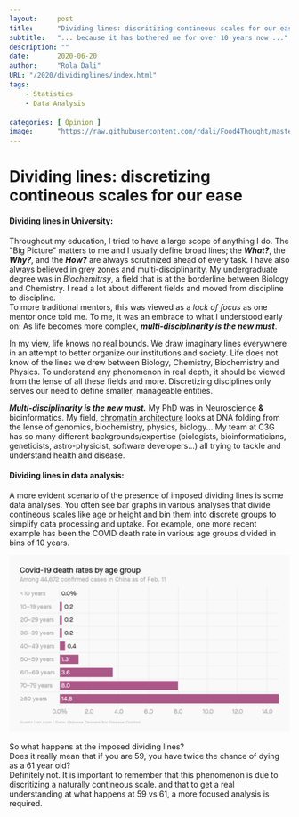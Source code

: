 ```yaml
---
layout:     post 
title:      "Dividing lines: discritizing contineous scales for our ease"
subtitle:   "... because it has bothered me for over 10 years now ..."
description: ""
date:       2020-06-20
author:     "Rola Dali"
URL: "/2020/dividinglines/index.html"
tags:
    - Statistics
    - Data Analysis
    
categories: [ Opinion ]
image:      "https://raw.githubusercontent.com/rdali/Food4Thought/master/content/imgs/2020/dividinglines.jpg"
---
```


# Dividing lines: discretizing contineous scales for our ease

#### Dividing lines in University:

Throughout my education, I tried to have a large scope of anything I do. The "Big Picture" matters to me and I usually define broad lines; the ***What?***, the ***Why?***, and the ***How?*** are always scrutinized ahead of every task. I have also always believed in grey zones and multi-disciplinarity. My undergraduate degree was in *Biochemitrsy*, a field that is at the borderline between Biology and Chemistry. I read a lot about different fields and moved from discipline to discipline.  
To more traditional mentors, this was viewed as a *lack of focus* as one mentor once told me. To me, it was an embrace to what I understood early on: As life becomes more complex, ***multi-disciplinarity is the new must***.  

In my view, life knows no real bounds. We draw imaginary lines everywhere in an attempt to better organize our institutions and society. Life does not know of the lines we drew between Biology, Chemistry, Biochemistry and Physics. To understand any phenomenon in real depth, it should be viewed from the lense of all these fields and more. Discretizing disciplines only serves our need to define smaller, manageable entities.

***Multi-disciplinarity is the new must.*** My PhD was in Neuroscience **&** bioinformatics. My field, [chromatin architecture](https://rdali.github.io/Food4Thought/2020/hic/) looks at DNA folding from the lense of genomics, biochemistry, physics, biology... My team at C3G has so many different backgrounds/expertise (biologists, bioinformaticians, geneticists, astro-physicist, software developers...) all trying to tackle and understand health and disease.


#### Dividing lines in data analysis:

A more evident scenario of the presence of imposed dividing lines is some data analyses. You often see bar graphs in various analyses that divide contineous scales like age or height and bin them into discrete groups to simplify data processing and uptake. For example, one more recent example has been the COVID death rate in various age groups divided in bins of 10 years. 

![COVID-19 Deaths By Age Group](https://raw.githubusercontent.com/rdali/Food4Thought/master/content/imgs/2020/covid_deathByAge.png)

So what happens at the imposed dividing lines?  
Does it really mean that if you are 59, you have twice the chance of dying as a 61 year old?  
Definitely not. It is important to remember that this phenomenon is due to discritizing a naturally contineous scale. and that to get a real understanding at what happens at 59 vs 61, a more focused analysis is required.
<br/>

